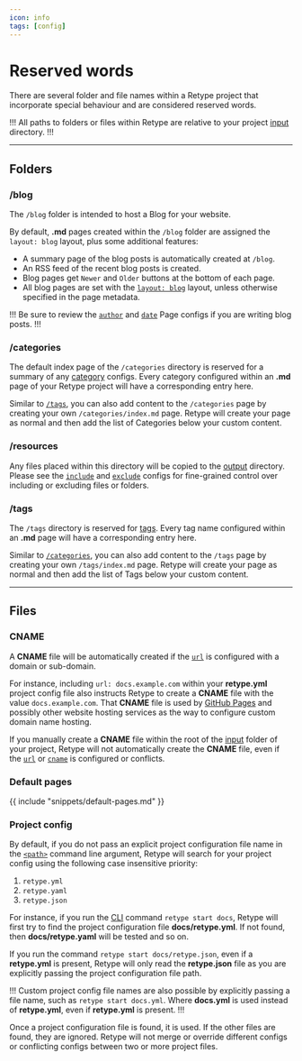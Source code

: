 ```yaml
---
icon: info
tags: [config]
---
```

# Reserved words

There are several folder and file names within a Retype project that incorporate special behaviour and are considered reserved words.

!!!
All paths to folders or files within Retype are relative to your project [input](/configuration/project.md#input) directory.
!!!

---

## Folders

### /blog

The `/blog` folder is intended to host a Blog for your website.

By default, **.md** pages created within the `/blog` folder are assigned the `layout: blog` layout, plus some additional features:

- A summary page of the blog posts is automatically created at `/blog`.
- An RSS feed of the recent blog posts is created.
- Blog pages get `Newer` and `Older` buttons at the bottom of each page.
- All blog pages are set with the [`layout: blog`](/configuration/page.md#layout) layout, unless otherwise specified in the page metadata.

!!!
Be sure to review the [`author`](/configuration/page.md#author) and [`date`](/configuration/page.md#date) Page configs if you are writing blog posts.
!!!

### /categories

The default index page of the `/categories` directory is reserved for a summary of any [category](/configuration/page.md#category) configs. Every category configured within an **.md** page of your Retype project will have a corresponding entry here.

Similar to [`/tags`](#tags), you can also add content to the `/categories` page by creating your own `/categories/index.md` page. Retype will create your page as normal and then add the list of Categories below your custom content.

### /resources

Any files placed within this directory will be copied to the [output](/configuration/project.md#output) directory. Please see the [`include`](/configuration/project.md#include) and [`exclude`](/configuration/project.md#exclude) configs for fine-grained control over including or excluding files or folders.

### /tags

The `/tags` directory is reserved for [tags](/configuration/page.md#tags). Every tag name configured within an **.md** page will have a corresponding entry here.

Similar to [`/categories`](#categories), you can also add content to the `/tags` page by creating your own `/tags/index.md` page. Retype will create your page as normal and then add the list of Tags below your custom content.

---

## Files

### CNAME

A **CNAME** file will be automatically created if the [`url`](/configuration/project.md#url) is configured with a domain or sub-domain.

For instance, including `url: docs.example.com` within your **retype.yml** project config file also instructs Retype to create a **CNAME** file with the value `docs.example.com`. That **CNAME** file is used by [GitHub Pages](/guides/github-actions.md) and possibly other website hosting services as the way to configure custom domain name hosting.

If you manually create a **CNAME** file within the root of the [input](/configuration/project.md#input) folder of your project, Retype will not automatically create the **CNAME** file, even if the [`url`](/configuration/project.md#url) or [`cname`](/configuration/project.md#cname) is configured or conflicts.

### Default pages

{{ include "snippets/default-pages.md" }}

### Project config

By default, if you do not pass an explicit project configuration file name in the [`<path>`](/guides/cli.md#retype-start) command line argument, Retype will search for your project config using the following case insensitive priority:

1. `retype.yml`
2. `retype.yaml`
3. `retype.json`

For instance, if you run the [CLI](/guides/cli.md) command `retype start docs`, Retype will first try to find the project configuration file  **docs/retype.yml**. If not found, then **docs/retype.yaml** will be tested and so on.

If you run the command `retype start docs/retype.json`, even if a **retype.yml** is present, Retype will only read the **retype.json** file as you are explicitly passing the project configuration file path.

!!!
Custom project config file names are also possible by explicitly passing a file name, such as `retype start docs.yml`. Where **docs.yml** is used instead of **retype.yml**, even if **retype.yml** is present.
!!!

Once a project configuration file is found, it is used. If the other files are found, they are ignored. Retype will not merge or override different configs or conflicting configs between two or more project files.
